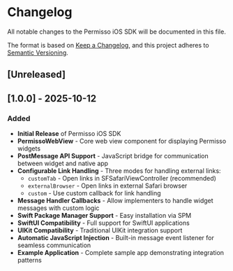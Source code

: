 # Changelog

All notable changes to the Permisso iOS SDK will be documented in this file.

The format is based on [Keep a Changelog](https://keepachangelog.com/en/1.0.0/),
and this project adheres to [Semantic Versioning](https://semver.org/spec/v2.0.0.html).

## [Unreleased]

## [1.0.0] - 2025-10-12

### Added

- **Initial Release** of Permisso iOS SDK
- **PermissoWebView** - Core web view component for displaying Permisso widgets
- **PostMessage API Support** - JavaScript bridge for communication between widget and native app
- **Configurable Link Handling** - Three modes for handling external links:
  - `customTab` - Open links in SFSafariViewController (recommended)
  - `externalBrowser` - Open links in external Safari browser
  - `custom` - Use custom callback for link handling
- **Message Handler Callbacks** - Allow implementers to handle widget messages with custom logic
- **Swift Package Manager Support** - Easy installation via SPM
- **SwiftUI Compatibility** - Full support for SwiftUI applications
- **UIKit Compatibility** - Traditional UIKit integration support
- **Automatic JavaScript Injection** - Built-in message event listener for seamless communication
- **Example Application** - Complete sample app demonstrating integration patterns
